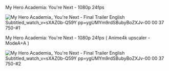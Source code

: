 My Hero Academia: You're Next - 1080p 24fps

![My Hero Academia_ You're Next - Final Trailer English Subtitled_watch_v=sXAZ0b-Q59Y pp=ygUMYm9rdSBubyBoZXJv-00 00 37 750-#1](https://github.com/user-attachments/assets/a1e4755c-7e98-4faa-bef5-360a424d5765)


My Hero Academia: You're Next - 1080p 24fps ( Anime4k upscaler - ModeA+A )

![My Hero Academia_ You're Next - Final Trailer English Subtitled_watch_v=sXAZ0b-Q59Y pp=ygUMYm9rdSBubyBoZXJv-00 00 37 750-#2](https://github.com/user-attachments/assets/6dd2486c-b3a0-4c6b-b8df-fd0b6784ffc5)
